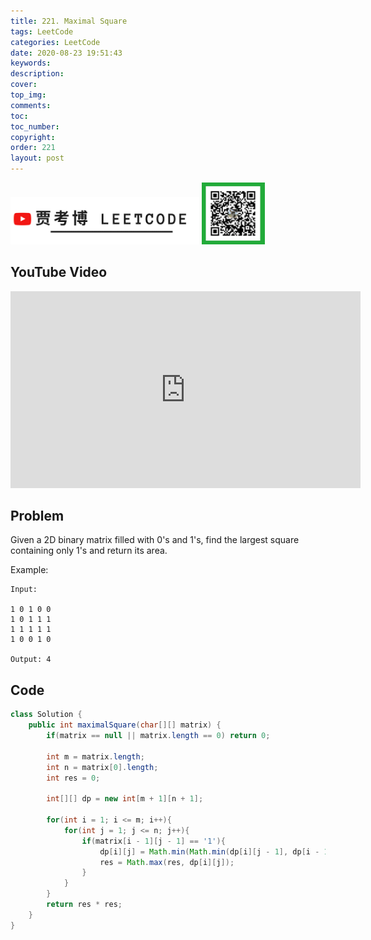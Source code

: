 ```yaml
---
title: 221. Maximal Square
tags: LeetCode
categories: LeetCode
date: 2020-08-23 19:51:43
keywords:
description:
cover:
top_img:
comments:
toc:
toc_number:
copyright:
order: 221
layout: post
---
```


<img src="./assets/youtube.png" alt="drawing" width="60%"/>

<img src="./assets/wx.jpg" alt="drawing" width="20%"/>

## YouTube Video

<iframe width="560" height="315" src="https://www.youtube.com/embed/grfZlZT03mM" frameborder="0" allow="accelerometer; autoplay; encrypted-media; gyroscope; picture-in-picture" allowfullscreen></iframe>

## Problem

Given a 2D binary matrix filled with 0's and 1's, find the largest square containing only 1's and return its area.

Example:

```
Input:

1 0 1 0 0
1 0 1 1 1
1 1 1 1 1
1 0 0 1 0

Output: 4
```

## Code

```java
class Solution {
    public int maximalSquare(char[][] matrix) {
        if(matrix == null || matrix.length == 0) return 0;

        int m = matrix.length;
        int n = matrix[0].length;
        int res = 0;

        int[][] dp = new int[m + 1][n + 1];

        for(int i = 1; i <= m; i++){
            for(int j = 1; j <= n; j++){
                if(matrix[i - 1][j - 1] == '1'){
                    dp[i][j] = Math.min(Math.min(dp[i][j - 1], dp[i - 1][j - 1]), dp[i - 1][j]) + 1;
                    res = Math.max(res, dp[i][j]);
                }
            }
        }
        return res * res;
    }
}
```
